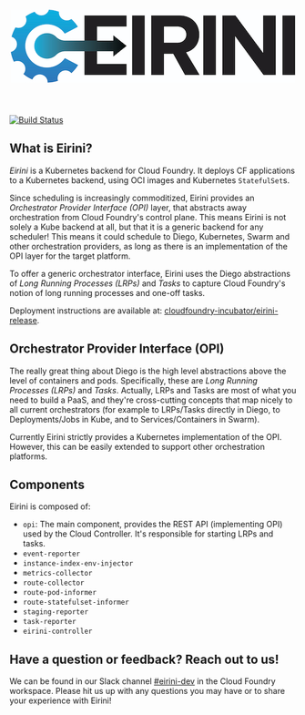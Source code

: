 <h1 align="center">
  <img src="logo.jpg" alt="Eirini">
</h1>

<!-- A spacer -->
<div>&nbsp;</div>

[![Build Status](https://travis-ci.org/cloudfoundry-incubator/eirini.svg?branch=master)](https://travis-ci.org/cloudfoundry-incubator/eirini)

## What is Eirini?

*Eirini* is a Kubernetes backend for Cloud Foundry. It deploys CF applications to a Kubernetes backend, using OCI images and Kubernetes `StatefulSet`s.

Since scheduling is increasingly commoditized, Eirini provides an _Orchestrator Provider Interface (OPI)_ layer, that abstracts away orchestration from Cloud Foundry's control plane. This means Eirini is not solely a Kube backend at all, but that it is a generic backend for any scheduler! This means it could schedule to Diego, Kubernetes, Swarm and other orchestration providers, as long as there is an implementation of the OPI layer for the target platform.

To offer a generic orchestrator interface, Eirini uses the Diego abstractions of _Long Running Processes (LRPs)_ and _Tasks_ to capture Cloud Foundry's notion of long running processes and one-off tasks.

Deployment instructions are available at: [cloudfoundry-incubator/eirini-release](https://github.com/cloudfoundry-incubator/eirini-release).

## Orchestrator Provider Interface (OPI)

The really great thing about Diego is the high level abstractions above the level of containers and pods. Specifically, these are _Long Running Processes (LRPs)_ and _Tasks_. Actually, LRPs and Tasks are most of what you need to build a PaaS, and they're cross-cutting concepts that map nicely to all current orchestrators (for example to LRPs/Tasks directly in Diego, to Deployments/Jobs in Kube, and to Services/Containers in Swarm).

Currently Eirini strictly provides a Kubernetes implementation of the OPI. However, this can be easily extended to support other orchestration platforms.

## Components

Eirini is composed of:

- `opi`: The main component, provides the REST API (implementing OPI) used by the Cloud Controller. It's responsible for starting LRPs and tasks.
- `event-reporter`
- `instance-index-env-injector`
- `metrics-collector`
- `route-collector`
- `route-pod-informer`
- `route-statefulset-informer`
- `staging-reporter`
- `task-reporter`
- `eirini-controller`

## Have a question or feedback? Reach out to us!

We can be found in our Slack channel [#eirini-dev](https://cloudfoundry.slack.com/archives/C8RU3BZ26) in the Cloud Foundry workspace. Please hit us up with any questions you may have or to share your experience with Eirini!

